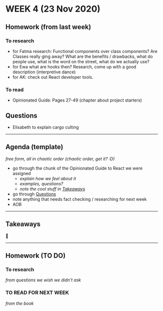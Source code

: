 # WEEK 4 (23 Nov 2020)  

## Homework (from last week)  
### To research  
- for Fatma research: Functional components over class components? Are Classes really ging away? What are the benefits / drawbacks, what do people use, what is the word on the street, what do we actually use?  
- for Ewa what are hooks then? Research, come up with a good description (interpretive dance)  
- for AK: check out React developer tools.  

### To read  
- Opinionated Guide: Pages 27-49 (chapter about project starters)  

## Questions  
- Elisabeth to explain cargo culting  
---

## Agenda (template)  
_free form, all in chaotic order (chaotic order, get it? :D)_
- go through the chunk of the Opinionated Guide to React we were assigned  
    - _explain how we feel about it_  
    - _examples, questions?_  
    - _note the cool stuff in [Takeaways](#Takeaways)_  
- go through [Questions](#Questions)  
- note anything that needs fact checking / researching for next week  
- AOB  

--- 

## Takeaways  
:takeout_box:   

---

## Homework (TO DO)  
### To research  
_from questions we wish we didn't ask_   

### TO READ FOR NEXT WEEK  
_from the book_  
